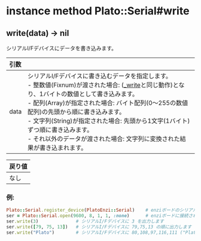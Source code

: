# instance method Plato::Serial#write

## write(data) -> nil

シリアルI/Fデバイスにデータを書き込みます。  

|引数||
|:--|:--|
|data|シリアルI/Fデバイスに書き込むデータを指定します。<br>- 整数値(Fixnum)が渡された場合: ([_write](raw_write.md)と同じ動作)となり、1バイトの数値として書き込みます。<br>- 配列(Array)が指定された場合: バイト配列(0〜255の数値配列)の先頭から順に書き込みます。<br>- 文字列(String)が指定された場合: 先頭から1文字(1バイト)ずつ順に書き込みます。<br>- それ以外のデータが渡された場合: 文字列に変換された結果が書き込まれます。|

|戻り値|
|:--|
|なし|

### 例:
```Ruby
Plato::Serial.register_device(PlatoEnzi::Serial)    # enziボードのシリアルI/Fデバイスクラスを登録します
ser = Plato::Serial.open(9600, 8, 1, 1, :none)      # enziボードに接続されたシリアルI/Fデバイスをオープンします
ser.write(3)              # シリアルI/Fデバイスに 3 を出力します
ser.write([79, 75, 13])   # シリアルI/Fデバイスに 79,75,13 の順に出力します
ser.write("Plato")        # シリアルI/Fデバイスに 80,108,97,116,111 ("Plato"の文字コード) の順に出力します
```
